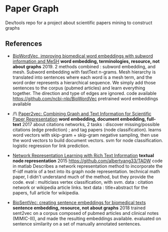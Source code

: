 # Paper Graph
Dev/tools repo for a project about scientific papers mining to construct graphs

## References


* [BioWordVec, improving biomedical word embeddings with subword information and MeSH](https://www.nature.com/articles/s41597-019-0055-0.pdf) **word embedding, terminologies, resource, not about graphs**
   2019. 2 methods combined : subword embedding, and mesh. Subword embedding with fastText n-grams. Mesh hierarchy is translated into sentences where each word is a mesh term, and the word order represents a hierarchical sequence. We simply add those sentences to the corpus (pubmed articles) and learn everything together. The direction and type of edges are ignored. code available https://github.com/ncbi-nlp/BioWordVec pretrained word embeddings available
   
* /!\ [Paper2vec: Combining Graph and Text Information for Scientific Paper Representation](https://researchweb.iiit.ac.in/~soumyajit.ganguly/papers/P2v_1.pdf) **word embedding, document embedding, full-text**
   2017
   about citations networks, 2 tasks : discover missing/possible citations (edge prediction) ; and tag papers (node classification). learns word vectors with skip-gram + skip-gram negative sampling, then use the word vectors to build document vectors. svm for node classification. logistic regression for link prediction.
   
* [Network Representation Learning with Rich Text Information](https://www.ijcai.org/Proceedings/15/Papers/299.pdf) **textual node representation**
   2015 
   https://github.com/albertyang33/TADW code in matlab
   Describes a network representation method to incorporate the tf-idf matrix of a text into its graph node representation. technical math paper, I didn't understand much of the method, but they provide the code. eval : multiclass vertex classification, with svm. data : citation network or wikipedia article links. text data : title+abstract for the papers, full article for wikipedia.

* [BioSentVec: creating sentence embeddings for biomedical texts](https://arxiv.org/abs/1810.09302) **sentence embedding, resource, not about graphs**
    2018
    trained sent2vec on a corpus composed of pubmed articles and clinical notes (MIMIC-III), and made the resulting embeddings available. evaluated on sentence similarity on a set of manually annotated sentences.
